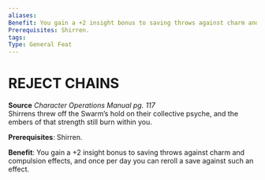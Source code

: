 ```yaml
---
aliases: 
Benefit: You gain a +2 insight bonus to saving throws against charm and compulsion effects, and once per day you can reroll a save against such an effect.
Prerequisites: Shirren.
tags: 
Type: General Feat
---
```

# REJECT CHAINS
**Source** _Character Operations Manual pg. 117_  
Shirrens threw off the Swarm’s hold on their collective psyche, and the embers of that strength still burn within you.

**Prerequisites**: Shirren.

**Benefit**: You gain a +2 insight bonus to saving throws against charm and compulsion effects, and once per day you can reroll a save against such an effect.

